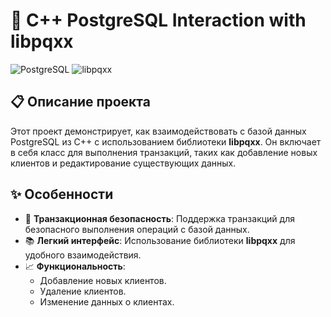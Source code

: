 # 🚀 C++ PostgreSQL Interaction with libpqxx

![PostgreSQL](https://img.shields.io/badge/PostgreSQL-v16-blue) ![libpqxx](https://img.shields.io/badge/libpqxx-7.9,2-green)

## 📋 Описание проекта

Этот проект демонстрирует, как взаимодействовать с базой данных PostgreSQL из C++ с использованием библиотеки **libpqxx**. Он включает в себя класс для выполнения транзакций, таких как добавление новых клиентов и редактирование существующих данных.

## ✨ Особенности

- 🔐 **Транзакционная безопасность**: Поддержка транзакций для безопасного выполнения операций с базой данных.
- 📚 **Легкий интерфейс**: Использование библиотеки **libpqxx** для удобного взаимодействия.
- 📈 **Функциональность**:
  - Добавление новых клиентов.
  - Удаление клиентов.
  - Изменение данных о клиентах.
